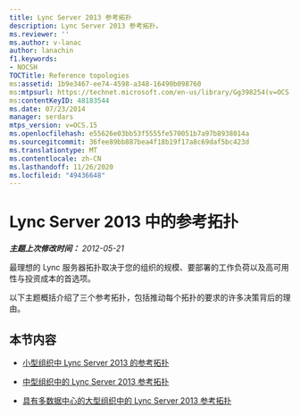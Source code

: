 ```yaml
---
title: Lync Server 2013 参考拓扑
description: Lync Server 2013 参考拓扑。
ms.reviewer: ''
ms.author: v-lanac
author: lanachin
f1.keywords:
- NOCSH
TOCTitle: Reference topologies
ms:assetid: 1b9e3467-ee74-4598-a348-16490b098760
ms:mtpsurl: https://technet.microsoft.com/en-us/library/Gg398254(v=OCS.15)
ms:contentKeyID: 48183544
ms.date: 07/23/2014
manager: serdars
mtps_version: v=OCS.15
ms.openlocfilehash: e55626e03bb53f5555fe570051b7a97b8938014a
ms.sourcegitcommit: 36fee89bb887bea4f18b19f17a8c69daf5bc423d
ms.translationtype: MT
ms.contentlocale: zh-CN
ms.lasthandoff: 11/26/2020
ms.locfileid: "49436648"
---
```

# <a name="reference-topologies-in-lync-server-2013"></a>Lync Server 2013 中的参考拓扑

<div data-xmlns="http://www.w3.org/1999/xhtml">

<div class="topic" data-xmlns="http://www.w3.org/1999/xhtml" data-msxsl="urn:schemas-microsoft-com:xslt" data-cs="https://msdn.microsoft.com/">

<div data-asp="https://msdn2.microsoft.com/asp">



</div>

<div id="mainSection">

<div id="mainBody">

<span> </span>

_**主题上次修改时间：** 2012-05-21_

最理想的 Lync 服务器拓扑取决于您的组织的规模、要部署的工作负荷以及高可用性与投资成本的首选项。

以下主题概括介绍了三个参考拓扑，包括推动每个拓扑的要求的许多决策背后的理由。

<div>

## <a name="in-this-section"></a>本节内容

  - [小型组织中 Lync Server 2013 的参考拓扑](lync-server-2013-reference-topology-for-small-organizations.md)

  - [中型组织中的 Lync Server 2013 参考拓扑](lync-server-2013-reference-topology-for-medium-size-organizations.md)

  - [具有多数据中心的大型组织中的 Lync Server 2013 参考拓扑](lync-server-2013-reference-topology-for-large-organizations-with-multiple-data-centers.md)

</div>

</div>

<span> </span>

</div>

</div>

</div>

